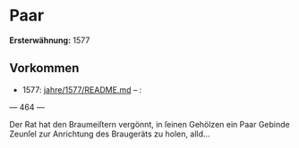 # Paar

**Ersterwähnung:** 1577

## Vorkommen
- 1577: [jahre/1577/README.md](../jahre/1577/README.md) – :


— 464 —

Der Rat hat den Braumeiſtern vergönnt, in ſeinen
Gehölzen ein Paar Gebinde Zeunſel zur Anrichtung des
Braugeräts zu holen, alld...
